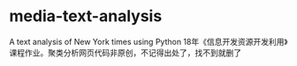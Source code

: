 # media-text-analysis
A text analysis of New York times using Python
18年《信息开发资源开发利用》课程作业。聚类分析网页代码非原创，不记得出处了，找不到就删了
